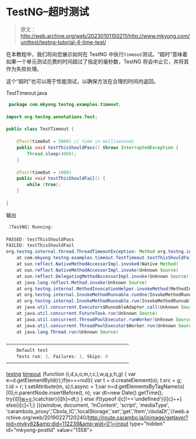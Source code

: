 # TestNG–超时测试

> 原文：<http://web.archive.org/web/20230101150211/http://www.mkyong.com/unittest/testng-tutorial-4-time-test/>

在本教程中，我们将向您展示如何在 TestNG 中执行`timeout`测试。“超时”意味着如果一个单元测试花费的时间超过了指定的毫秒数，TestNG 将会中止它，并将其作为失败处理。

这个“超时”也可以用于性能测试，以确保方法在合理的时间内返回。

TestTimeout.java

```java
 package com.mkyong.testng.examples.timeout;

import org.testng.annotations.Test;

public class TestTimeout {

	@Test(timeOut = 5000) // time in mulliseconds
	public void testThisShouldPass() throws InterruptedException {
		Thread.sleep(4000);
	}

	@Test(timeOut = 1000)
	public void testThisShouldFail() {
		while (true);
	}

} 
```

输出

```java
 [TestNG] Running:

PASSED: testThisShouldPass
FAILED: testThisShouldFail
org.testng.internal.thread.ThreadTimeoutException: Method org.testng.internal.TestNGMethod.testThisShouldFail() didn't finish within the time-out 1000
	at com.mkyong.testng.examples.timeout.TestTimeout.testThisShouldFail(TestTimeout.java:14)
	at sun.reflect.NativeMethodAccessorImpl.invoke0(Native Method)
	at sun.reflect.NativeMethodAccessorImpl.invoke(Unknown Source)
	at sun.reflect.DelegatingMethodAccessorImpl.invoke(Unknown Source)
	at java.lang.reflect.Method.invoke(Unknown Source)
	at org.testng.internal.MethodInvocationHelper.invokeMethod(MethodInvocationHelper.java:84)
	at org.testng.internal.InvokeMethodRunnable.runOne(InvokeMethodRunnable.java:46)
	at org.testng.internal.InvokeMethodRunnable.run(InvokeMethodRunnable.java:37)
	at java.util.concurrent.Executors$RunnableAdapter.call(Unknown Source)
	at java.util.concurrent.FutureTask.run(Unknown Source)
	at java.util.concurrent.ThreadPoolExecutor.runWorker(Unknown Source)
	at java.util.concurrent.ThreadPoolExecutor$Worker.run(Unknown Source)
	at java.lang.Thread.run(Unknown Source)

===============================================
    Default test
    Tests run: 2, Failures: 1, Skips: 0
=============================================== 
```

[testng](http://web.archive.org/web/20190227120240/http://www.mkyong.com/tag/testng/) [timeout](http://web.archive.org/web/20190227120240/http://www.mkyong.com/tag/timeout/)![](img/c306c26b3b675eac2365691f1a4e54ae.png) (function (i,d,s,o,m,r,c,l,w,q,y,h,g) { var e=d.getElementById(r);if(e===null){ var t = d.createElement(o); t.src = g; t.id = r; t.setAttribute(m, s);t.async = 1;var n=d.getElementsByTagName(o)[0];n.parentNode.insertBefore(t, n); var dt=new Date().getTime(); try{i[l][w+y](h,i[l][q+y](h)+'&amp;'+dt);}catch(er){i[h]=dt;} } else if(typeof i[c]!=='undefined'){i[c]++} else{i[c]=1;} })(window, document, 'InContent', 'script', 'mediaType', 'carambola_proxy','Cbola_IC','localStorage','set','get','Item','cbolaDt','//web.archive.org/web/20190227120240/http://route.carambo.la/inimage/getlayer?pid=myky82&amp;did=112239&amp;wid=0')<input type="hidden" id="mkyong-postId" value="1358">







